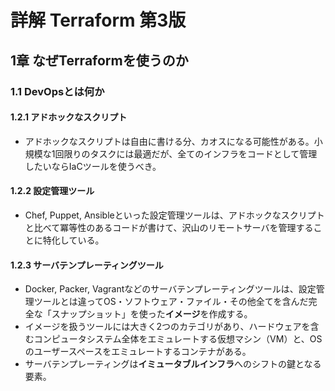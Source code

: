 # 詳解 Terraform 第3版
## 1章 なぜTerraformを使うのか
### 1.1 DevOpsとは何か
#### 1.2.1 アドホックなスクリプト
- アドホックなスクリプトは自由に書ける分、カオスになる可能性がある。小規模な1回限りのタスクには最適だが、全てのインフラをコードとして管理したいならIaCツールを使うべき。
#### 1.2.2 設定管理ツール
- Chef, Puppet, Ansibleといった設定管理ツールは、アドホックなスクリプトと比べて冪等性のあるコードが書けて、沢山のリモートサーバを管理することに特化している。
#### 1.2.3 サーバテンプレーティングツール
- Docker, Packer, Vagrantなどのサーバテンプレーティングツールは、設定管理ツールとは違ってOS・ソフトウェア・ファイル・その他全てを含んだ完全な「スナップショット」を使った**イメージ**を作成する。
- イメージを扱うツールには大きく2つのカテゴリがあり、ハードウェアを含むコンピュータシステム全体をエミュレートする仮想マシン（VM）と、OSのユーザースペースをエミュレートするコンテナがある。
- サーバテンプレーティングは**イミュータブルインフラ**へのシフトの鍵となる要素。